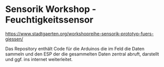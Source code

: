 # Sensorik Workshop - Feuchtigkeitssensor
https://www.stadtgaerten.org/workshopreihe-sensorik-prototyp-fuers-giessen/

Das Repository enthält Code für die Arduinos die im Feld die Daten sammeln und den ESP der die gesammelten Daten zentral abruft, darstellt und ggf. ins internet weiterleitet.